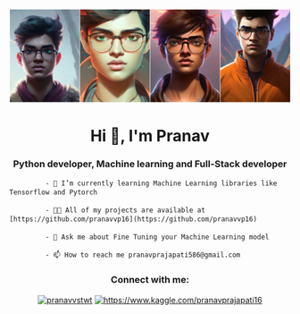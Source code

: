 ![MasterHead](banner_image2.jpg)
<h1 align="center">Hi 👋, I'm Pranav</h1>
<h3 align="center">Python developer, Machine learning and Full-Stack developer</h3>

             - 🌱 I’m currently learning Machine Learning libraries like Tensorflow and Pytorch

             - 👨‍💻 All of my projects are available at [https://github.com/pranavvp16](https://github.com/pranavvp16)

             - 💬 Ask me about Fine Tuning your Machine Learning model

             - 📫 How to reach me pranavprajapati586@gmail.com

<h3 align="center">Connect with me:</h3>
<p align="center">
<a href="https://twitter.com/pranavvstwt" target="blank"><img align="center" src="https://raw.githubusercontent.com/rahuldkjain/github-profile-readme-generator/master/src/images/icons/Social/twitter.svg" alt="pranavvstwt" height="30" width="40" /></a>
<a href="https://kaggle.com/https://www.kaggle.com/pranavprajapati16" target="blank"><img align="center" src="https://raw.githubusercontent.com/rahuldkjain/github-profile-readme-generator/master/src/images/icons/Social/kaggle.svg" alt="https://www.kaggle.com/pranavprajapati16" height="30" width="40" /></a> 
</p>


